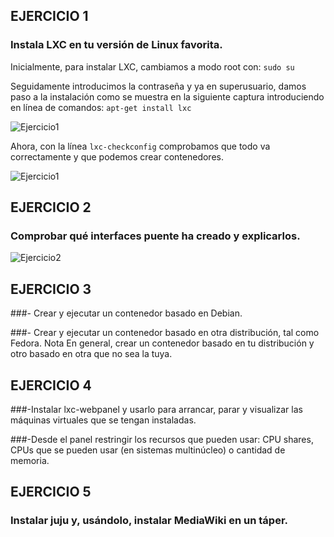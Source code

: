 ## EJERCICIO 1
### Instala LXC en tu versión de Linux favorita. 

Inicialmente, para instalar LXC, cambiamos a modo root con:
  `sudo su`
  
Seguidamente introducimos la contraseña y ya en superusuario, damos paso a la instalación como se muestra en la siguiente captura introduciendo en línea de comandos:
  `apt-get install lxc`

![Ejercicio1](https://dl.dropbox.com/s/dddf9oqxi85if1f/tema3.1.png)


Ahora, con la línea `lxc-checkconfig` comprobamos que todo va correctamente y que podemos crear contenedores.

![Ejercicio1](https://dl.dropbox.com/s/7cwjglzu9ahwg17/tema3.2.png)




## EJERCICIO 2
### Comprobar qué interfaces puente ha creado y explicarlos.

![Ejercicio2](https://dl.dropbox.com/s/7cwjglzu9ahwg17/tema3.3.png)

## EJERCICIO 3
 
###- Crear y ejecutar un contenedor basado en Debian.

###- Crear y ejecutar un contenedor basado en otra distribución, tal como Fedora. Nota En general, crear un contenedor basado en tu distribución y otro basado en otra que no sea la tuya.



## EJERCICIO 4


###-Instalar lxc-webpanel y usarlo para arrancar, parar y visualizar las máquinas virtuales que se tengan instaladas.

###-Desde el panel restringir los recursos que pueden usar: CPU shares, CPUs que se pueden usar (en sistemas multinúcleo) o cantidad de memoria.



## EJERCICIO 5

### Instalar juju y, usándolo, instalar MediaWiki en un táper.
